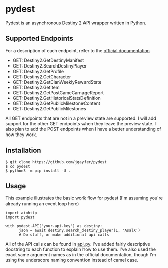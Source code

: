 # pydest
Pydest is an asynchronous Destiny 2 API wrapper written in Python.

## Supported Endpoints
For a description of each endpoint, refer to the [official documentation](https://bungie-net.github.io/multi/index.html)
- GET: Destiny2.GetDestinyManifest
- GET: Destiny2.SearchDestinyPlayer
- GET: Destiny2.GetProfile
- GET: Destiny2.GetCharacter
- GET: Destiny2.GetClanWeeklyRewardState
- GET: Destiny2.GetItem
- GET: Destiny2.GetPostGameCarnageReport
- GET: Destiny2.GetHistoricalStatsDefinition
- GET: Destiny2.GetPublicMilestoneContent
- GET: Destiny2.GetPublicMilestones

All GET endpoints that are not in a preview state are supported. I will add support for
the other GET endpoints when they leave the preview state. I also plan to add
the POST endpoints when I have a better understanding of how they work.

## Installation
```
$ git clone https://github.com/jgayfer/pydest
$ cd pydest
$ python3 -m pip install -U .
```

## Usage
This example illustrates the basic work flow for pydest (I'm assuming you're
already running an event loop here)
```
import aiohttp
import pydest

with pydest.API('your-api-key') as destiny:
      json = await destiny.search_destiny_player(1, 'AsalX')
      # Do stuff, or make additional api calls
```
All of the API calls can be found in [api.py](./pydest/api.py). I've added
fairly descriptive docstring to each function to explain how to use them. I've
also used the exact same argument names as in the official documentation,
though I'm using the underscore naming convention instead of camel case.
